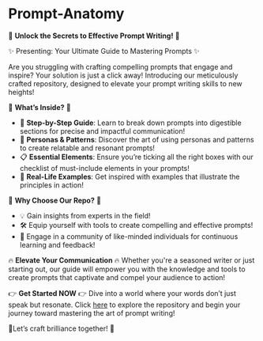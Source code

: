 # Prompt-Anatomy
🚀 **Unlock the Secrets to Effective Prompt Writing!** 🚀

✨ Presenting: Your Ultimate Guide to Mastering Prompts ✨

Are you struggling with crafting compelling prompts that engage and inspire? Your solution is just a click away! Introducing our meticulously crafted repository, designed to elevate your prompt writing skills to new heights!

🎯 **What’s Inside?** 🎯
- 📘 **Step-by-Step Guide**: Learn to break down prompts into digestible sections for precise and impactful communication!
- 🧠 **Personas & Patterns**: Discover the art of using personas and patterns to create relatable and resonant prompts!
- 📋 **Essential Elements**: Ensure you’re ticking all the right boxes with our checklist of must-include elements in your prompts!
- 🌟 **Real-Life Examples**: Get inspired with examples that illustrate the principles in action!

🚀 **Why Choose Our Repo?** 🚀
- 💡 Gain insights from experts in the field!
- 🛠 Equip yourself with tools to create compelling and effective prompts!
- 🔄 Engage in a community of like-minded individuals for continuous learning and feedback!

🔥 **Elevate Your Communication** 🔥
Whether you're a seasoned writer or just starting out, our guide will empower you with the knowledge and tools to create prompts that captivate and compel your audience to action!

👉 **Get Started NOW** 👉
Dive into a world where your words don’t just speak but resonate. Click [here](YourRepoLinkHere) to explore the repository and begin your journey toward mastering the art of prompt writing!

🌟Let’s craft brilliance together! 🌟
